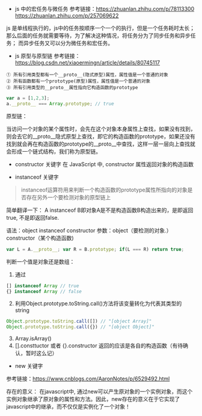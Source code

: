 - js 中的宏任务与微任务
参考链接：https://zhuanlan.zhihu.com/p/78113300
https://zhuanlan.zhihu.com/p/257069622

js 是单线程执行的，js中的任务按顺序一个一个的执行，但是一个任务耗时太长；
那么后面的任务就需要等待，为了解决这种情况，将任务分为了同步任务和异步任务；
而异步任务又可以分为微任务和宏任务。


- js 原型与原型链
参考链接：https://blog.csdn.net/xiaoermingn/article/details/80745117

```
① 所有引用类型都有一个__proto__(隐式原型)属性，属性值是一个普通的对象
② 所有函数都有一个prototype(原型)属性，属性值是一个普通的对象
③ 所有引用类型的__proto__属性指向它构造函数的prototype
```

```js
var a = [1,2,3];
a.__proto__ === Array.prototype; // true
```

原型链：

当访问一个对象的某个属性时，会先在这个对象本身属性上查找，如果没有找到，则会去它的__proto__隐式原型上查找，即它的构造函数的prototype，如果还没有找到就会再在构造函数的prototype的__proto__中查找，这样一层一层向上查找就会形成一个链式结构，我们称为原型链。

- constructor 关键字
  在 JavaScript 中, constructor 属性返回对象的构造函数

- instanceof 关键字

> instanceof运算符用来判断一个构造函数的prototype属性所指向的对象是否存在另外一个要检测对象的原型链上

简单翻译一下： A instanceof B即对象A是不是构造函数B构造出来的，是即返回true, 不是即返回false.

语法：object instanceof constructor
参数：object（要检测的对象.）constructor（某个构造函数)

```js
var L = A.__proto__; var R = B.prototype; if(L === R) return true;
```
判断一个值是对象还是数组：

1. 通过 
```js
[] instanceof Array // true
{} instanceof Array // false
```

2. 利用Object.prototype.toString.call()方法将该变量转化为代表其类型的string
```js
Object.prototype.toString.call([]) // "[object Array]" 
Object.prototype.toString.call({}) // "[object Object]" 
```

3. Array.isArray() 
4. [].consttuctor 或者 {}.constructor 返回的应该是各自的构造函数（有待确认，暂时这么记）

- new 关键字

参考链接：https://www.cnblogs.com/AaronNotes/p/6529492.html

存在的意义：
在javascript中, 通过new可以产生原对象的一个实例对象，而这个实例对象继承了原对象的属性和方法。因此，new存在的意义在于它实现了javascript中的继承，而不仅仅是实例化了一个对象！